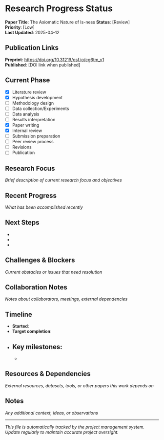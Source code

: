 # Research Progress Status

**Paper Title**: The Axiomatic Nature of Is-ness
**Status**: [Review]  
**Priority**: [Low]  
**Last Updated**: 2025-04-12

## Publication Links
**Preprint**: https://doi.org/10.31219/osf.io/cg6tm_v1  
**Published**: [DOI link when published]

## Current Phase
- [x] Literature review
- [x] Hypothesis development  
- [ ] Methodology design
- [ ] Data collection/Experiments
- [ ] Data analysis
- [ ] Results interpretation
- [x] Paper writing
- [x] Internal review
- [ ] Submission preparation
- [ ] Peer review process
- [ ] Revisions
- [ ] Publication

## Research Focus
*Brief description of current research focus and objectives*

## Recent Progress
*What has been accomplished recently*

## Next Steps
- 
- 
- 

## Challenges & Blockers
*Current obstacles or issues that need resolution*

## Collaboration Notes
*Notes about collaborators, meetings, external dependencies*

## Timeline
- **Started**: 
- **Target completion**: 
- **Key milestones**:
  - 
  - 

## Resources & Dependencies
*External resources, datasets, tools, or other papers this work depends on*

## Notes
*Any additional context, ideas, or observations*

---
*This file is automatically tracked by the project management system. Update regularly to maintain accurate project oversight.*